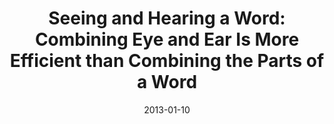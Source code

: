 ---
title: "Seeing and Hearing a Word: Combining Eye and Ear Is More Efficient than Combining the Parts of a Word"
collection: publications
permalink: /publication/2013_seeing-and-hearing-a-word:-combining-eye-and-ear-i
date: 2013-01-10
year: 2013
venue: 'PLoS ONE'
authors: 'Dubois M, Poeppel D, Pelli DG'
number: '110'
citation: 'Dubois M, Poeppel D, Pelli DG (2013). Seeing and Hearing a Word: Combining Eye and Ear Is More Efficient than Combining the Parts of a Word. PLoS ONE.'
category: 'article'
---